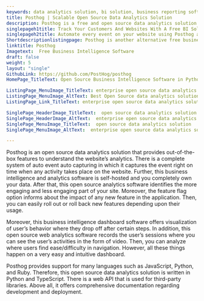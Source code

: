 ```yaml
---
keywords: data analytics solution, bi solution, business reporting software, business intelligence and analytics software, web analytics software
title: Posthog | Scalable Open Source Data Analytics Solution
description: Posthog is a free and open source data analytics solution. Deploy it on your infrastructure to examine user's insights and track conversion/retention rate.
singlepageh1title: Track Your Customers And Websites With A Free BI Solution
singlepageh2title: Automate every event on your website using Posthog analytics. This business reporting software provides insight visualizations, API for integrations, and more.
Shortdescriptionlistingpage: Posthog is another alternative free business reporting software. It offers automated event capturing, external integrations, conversion/retention tracking, session recording and more.
linktitle: Posthog
Imagetext:  Free Business Intelligence Software
draft: false
weight: 5
layout: "single"
GithubLink: https://github.com/PostHog/posthog
HomePage_TitleText: Open Source Business Intelligence Software in Python

ListingPage_MenuImage_TitleText: enterprise open source data analytics solution and business intelligence solution
ListingPage_MenuImage_AltText: Best Open Source data analytics solution
ListingPage_Link_TitleText: enterprise open source data analytics solution and business intelligence solution

SinglePage_HeaderImage_TitleText:  open source data analytics solution
SinglePage_HeaderImage_AltText:  enterprise open source data analytics solution and business intelligence solution
SinglePage_MenuImage_TitleText:  open source data analytics solution
SinglePage_MenuImage_AltText:  enterprise open source data analytics solution and business intelligence solution

---
```


Posthog is an open source data analytics solution that provides out-of-the-box features to understand the website’s analytics. There is a complete system of auto event auto capturing in which it captures the event right on time when any activity takes place on the website. Further, this business intelligence and analytics software is self-hosted and you completely own your data. After that, this open source analytics software identifies the more engaging and less engaging part of your site. Moreover, the feature flag option informs about the impact of any new feature in the application. Then, you can easily roll out or roll back new features depending upon their usage.

Moreover, this business intelligence dashboard software offers visualization of user’s behavior where they drop off after certain steps. In addition, this open source web analytics software records the user’s sessions where you can see the user’s activities in the form of video. Then, you can analyze where users find ease/difficulty in navigation. However, all these things happen on a very easy and intuitive dashboard.

Posthog provides support for many languages such as JavaScript, Python, and Ruby. Therefore, this open source data analytics solution is written in Python and TypeScript. There is a web API that is used for third-party libraries. Above all, it offers comprehensive documentation regarding development and deployment.

<a class="anchor" id="requirements" name="requirements" style="font-size: 12.16px;"></a>
